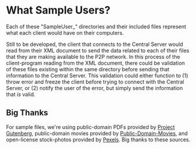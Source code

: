 # What Sample Users?

Each of these "SampleUser_" directories and their included files represent what each client would have on their computers.

Still to be developed, the client that connects to the Central Server would read from their XML document to send the data related to each of their files that they are making available to the P2P network. In this process of the client-program reading from the XML document, there could be validation of these files existing within the same directory before sending that information to the Central Server. This validation could either function to (1) throw error and freeze the client before trying to connect with the Central Server, or (2) notify the user of the error, but simply send the information that *is* valid.

## Big Thanks

For sample files, we're using public-domain PDFs provided by [Project Gutenberg](https://www.gutenberg.org/), public-domain movies provided by [Public-Domain-Movies](http://publicdomainmovies.net/), and open-license stock-photos provided by [Pexels](https://www.pexels.com/). Big thanks to these sources.
